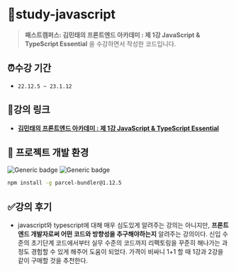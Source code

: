 # 📂study-javascript
> **패스트캠퍼스: 김민태의 프론트엔드 아카데미 : 제 1강 JavaScript &amp; TypeScript Essential** 을 수강하면서 작성한 코드입니다.

## ⏰수강 기간
- `22.12.5 ~ 23.1.12`

## 🔗강의 링크
- **[김민태의 프론트엔드 아카데미 : 제 1강 JavaScript &amp; TypeScript Essential](https://fastcampus.co.kr/dev_academy_kmt1)**


## 📌 프로젝트 개발 환경
  ![Generic badge](https://img.shields.io/badge/nodejs-v12.18.2-blue.svg) ![Generic badge](https://img.shields.io/badge/npm-v6.14.5-blue.svg)   

  ```bash
  npm install -g parcel-bundler@1.12.5
  ```
  
## ✅강의 후기
- javascript와 typescript에 대해 매우 심도있게 알려주는 강의는 아니지만, **프론트엔드 개발자로써 어떤 코드와 방향성을 추구해야하는지** 알려주는 강의이다. 신입 수준의 초기단계 코드에서부터 실무 수준의 코드까지 리팩토링을 꾸준히 해나가는 과정도 경험할 수 있게 해주어 도움이 되었다. 가격이 비싸니 1+1 할 때 1강과 2강을 같이 구매할 것을 추천한다.
